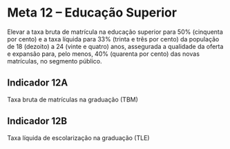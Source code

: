 # Meta 12 – Educação Superior

Elevar a taxa bruta de matrícula na educação superior para 50% (cinquenta por cento) e a taxa líquida para 33% (trinta e três por cento) da população de 18 (dezoito) a 24 (vinte e quatro) anos, assegurada a qualidade da oferta e expansão para, pelo menos, 40% (quarenta por cento) das novas matrículas, no segmento público.

## Indicador 12A

Taxa bruta de matrículas na graduação (TBM)

## Indicador 12B

Taxa líquida de escolarização na graduação (TLE)

